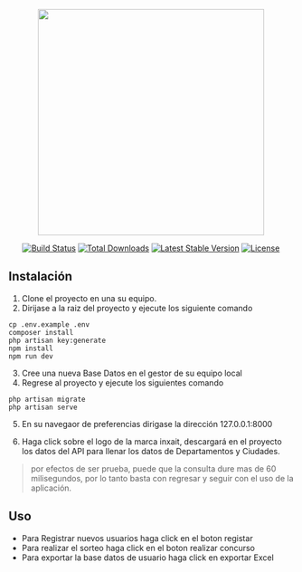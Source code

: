 <p align="center"><a href="https://laravel.com" target="_blank"><img src="https://raw.githubusercontent.com/laravel/art/master/logo-lockup/5%20SVG/2%20CMYK/1%20Full%20Color/laravel-logolockup-cmyk-red.svg" width="400"></a></p>

<p align="center">
<a href="https://travis-ci.org/laravel/framework"><img src="https://travis-ci.org/laravel/framework.svg" alt="Build Status"></a>
<a href="https://packagist.org/packages/laravel/framework"><img src="https://img.shields.io/packagist/dt/laravel/framework" alt="Total Downloads"></a>
<a href="https://packagist.org/packages/laravel/framework"><img src="https://img.shields.io/packagist/v/laravel/framework" alt="Latest Stable Version"></a>
<a href="https://packagist.org/packages/laravel/framework"><img src="https://img.shields.io/packagist/l/laravel/framework" alt="License"></a>
</p>

## Instalación

1. Clone el proyecto en una su equipo.
2. Dirijase a la raiz del proyecto y ejecute los siguiente comando
```
cp .env.example .env
composer install
php artisan key:generate
npm install
npm run dev
```
3. Cree una nueva Base Datos en el gestor de su equipo local
4. Regrese al proyecto y ejecute los siguientes comando
```
php artisan migrate
php artisan serve
```
5. En su navegaor de preferencias dirigase la dirección 127.0.0.1:8000

6. Haga click sobre el logo de la marca inxait, descargará en el proyecto los datos del API para llenar los datos de Departamentos y Ciudades.

> por efectos de ser prueba, puede que la consulta dure mas de 60 milisegundos, por lo tanto basta con regresar y seguir con el uso de la aplicación.

## Uso
- Para Registrar nuevos usuarios haga click en el boton registar
- Para realizar el sorteo haga click en el boton realizar concurso
- Para exportar la base datos de usuario haga click en exportar Excel
